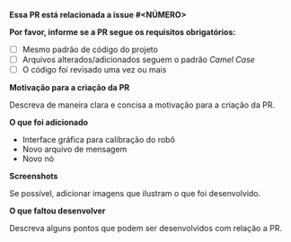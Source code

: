 **Essa PR está relacionada a issue #<NÚMERO>**

**Por favor, informe se a PR segue os requisitos obrigatórios:**

* [ ] Mesmo padrão de código do projeto
* [ ] Arquivos alterados/adicionados seguem o padrão *Camel Case*
* [ ] O código foi revisado uma vez ou mais

**Motivação para a criação da PR**

Descreva de maneira clara e concisa a motivação para a criação da PR.

**O que foi adicionado**
- Interface gráfica para calibração do robô
- Novo arquivo de mensagem
- Novo nó 

**Screenshots**

Se possível, adicionar imagens que ilustram o que foi desenvolvido.

**O que faltou desenvolver**

Descreva alguns pontos que podem ser desenvolvidos com relação a PR.
